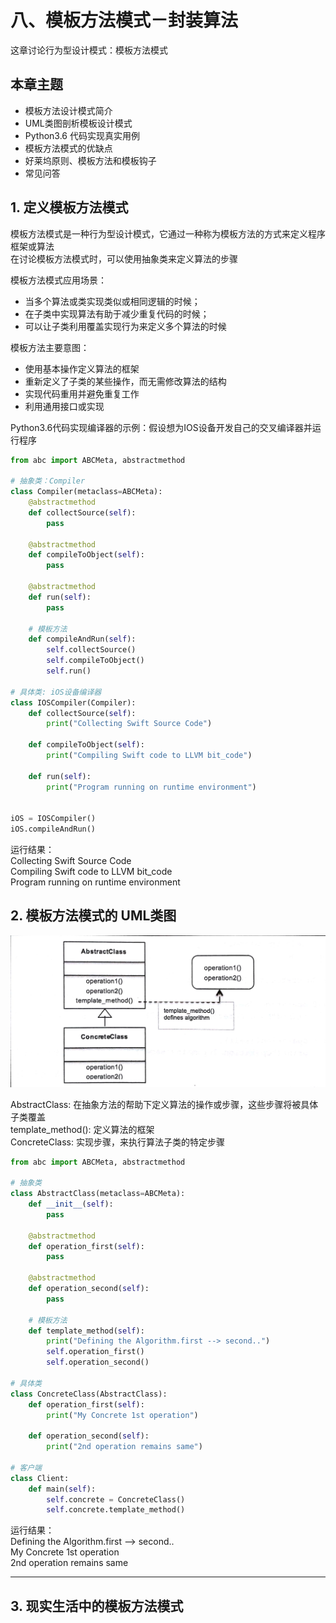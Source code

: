# 八、模板方法模式－封装算法

这章讨论行为型设计模式：模板方法模式  

## 本章主题
- 模板方法设计模式简介  
- UML类图剖析模板设计模式  
- Python3.6 代码实现真实用例  
- 模板方法模式的优缺点  
- 好莱坞原则、模板方法和模板钩子  
- 常见问答  


## 1. 定义模板方法模式

模板方法模式是一种行为型设计模式，它通过一种称为模板方法的方式来定义程序框架或算法  
在讨论模板方法模式时，可以使用抽象类来定义算法的步骤  

模板方法模式应用场景：  
- 当多个算法或类实现类似或相同逻辑的时候；  
- 在子类中实现算法有助于减少重复代码的时候；  
- 可以让子类利用覆盖实现行为来定义多个算法的时候  

模板方法主要意图：  
- 使用基本操作定义算法的框架  
- 重新定义了子类的某些操作，而无需修改算法的结构  
- 实现代码重用并避免重复工作  
- 利用通用接口或实现  

Python3.6代码实现编译器的示例：假设想为IOS设备开发自己的交叉编译器并运行程序  
```py
from abc import ABCMeta, abstractmethod

# 抽象类：Compiler
class Compiler(metaclass=ABCMeta):
    @abstractmethod
    def collectSource(self):
        pass

    @abstractmethod
    def compileToObject(self):
        pass

    @abstractmethod
    def run(self):
        pass

    # 模板方法
    def compileAndRun(self):
        self.collectSource()
        self.compileToObject()
        self.run()

# 具体类: iOS设备编译器
class IOSCompiler(Compiler):
    def collectSource(self):
        print("Collecting Swift Source Code")

    def compileToObject(self):
        print("Compiling Swift code to LLVM bit_code")

    def run(self):
        print("Program running on runtime environment")


iOS = IOSCompiler()
iOS.compileAndRun()
```
运行结果：  
Collecting Swift Source Code  
Compiling Swift code to LLVM bit_code  
Program running on runtime environment  

## 2. 模板方法模式的 UML类图

![template_method_pattern's_UML_image](uml-images/8.templates.jpg)  

AbstractClass: 在抽象方法的帮助下定义算法的操作或步骤，这些步骤将被具体子类覆盖  
template_method(): 定义算法的框架  
ConcreteClass: 实现步骤，来执行算法子类的特定步骤  

```py
from abc import ABCMeta, abstractmethod

# 抽象类
class AbstractClass(metaclass=ABCMeta):
    def __init__(self):
        pass

    @abstractmethod
    def operation_first(self):
        pass

    @abstractmethod
    def operation_second(self):
        pass

    # 模板方法
    def template_method(self):
        print("Defining the Algorithm.first --> second..")
        self.operation_first()
        self.operation_second()

# 具体类
class ConcreteClass(AbstractClass):
    def operation_first(self):
        print("My Concrete 1st operation")

    def operation_second(self):
        print("2nd operation remains same")

# 客户端
class Client:
    def main(self):
        self.concrete = ConcreteClass()
        self.concrete.template_method()

```
运行结果：  
Defining the Algorithm.first --> second..  
My Concrete 1st operation  
2nd operation remains same  

---

## 3. 现实生活中的模板方法模式

